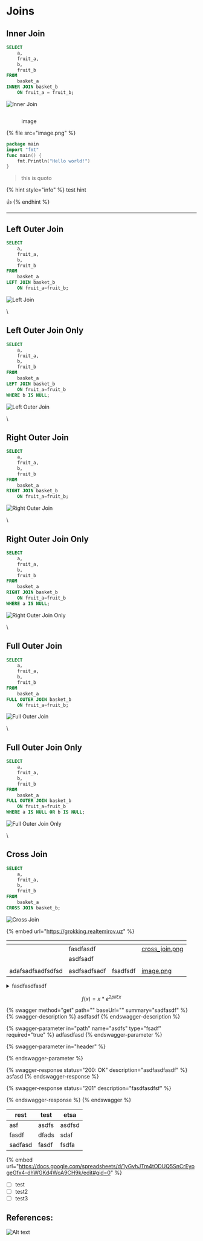 # Joins

## Inner Join

```sql
SELECT
    a,
    fruit_a,
    b,
    fruit_b
FROM
    basket_a
INNER JOIN basket_b
    ON fruit_a = fruit_b;
```

![Inner Join](inner\_join.png)

<figure><img src="image.png" alt=""><figcaption><p>image</p></figcaption></figure>



{% file src="image.png" %}

```go
package main
import "fmt"
func main() {
    fmt.Println("Hello world!")
}
```

> this is quoto

{% hint style="info" %}
test hint&#x20;

:thumbsup:
{% endhint %}

***

## Left Outer Join

```sql
SELECT
    a,
    fruit_a,
    b,
    fruit_b
FROM
    basket_a
LEFT JOIN basket_b
    ON fruit_a=fruit_b;
```

![Left Join](left\_outer\_join.png)

\


## Left Outer Join Only

```sql
SELECT
    a,
    fruit_a,
    b,
    fruit_b
FROM
    basket_a
LEFT JOIN basket_b
    ON fruit_a=fruit_b
WHERE b IS NULL;
```

![Left Outer Join](left\_outer\_join\_only.png)

\


## Right Outer Join

```sql
SELECT
    a,
    fruit_a,
    b,
    fruit_b
FROM
    basket_a
RIGHT JOIN basket_b
    ON fruit_a=fruit_b;
```

![Right Outer Join](right\_outer\_join.png)

\


## Right Outer Join Only

```sql
SELECT
    a,
    fruit_a,
    b,
    fruit_b
FROM
    basket_a
RIGHT JOIN basket_b
    ON fruit_a=fruit_b
WHERE a IS NULL;
```

![Right Outer Join Only](right\_outer\_join\_only.png)

\


## Full Outer Join

```sql
SELECT
    a,
    fruit_a,
    b,
    fruit_b
FROM
    basket_a
FULL OUTER JOIN basket_b
    ON fruit_a=fruit_b;
```

![Full Outer Join](full\_outer\_join.png)

\


## Full Outer Join Only

```sql
SELECT
    a,
    fruit_a,
    b,
    fruit_b
FROM
    basket_a
FULL OUTER JOIN basket_b
    ON fruit_a=fruit_b
WHERE a IS NULL OR b IS NULL;
```

![Full Outer Join Only](full\_outer\_join\_only.png)

\


## Cross Join

```sql
SELECT
    a,
    fruit_a,
    b,
    fruit_b
FROM
    basket_a
CROSS JOIN basket_b;
```

![Cross Join](cross\_join.png)

{% embed url="https://grokking.realtemirov.uz" %}

<table data-view="cards"><thead><tr><th></th><th></th><th></th><th data-hidden data-card-cover data-type="files"></th></tr></thead><tbody><tr><td></td><td>fasdfasdf</td><td></td><td><a href="cross_join.png">cross_join.png</a></td></tr><tr><td></td><td>asdfsadf</td><td></td><td></td></tr><tr><td></td><td></td><td></td><td></td></tr><tr><td>adafsadfsadfsdfsd</td><td>asdfsadfsadf</td><td>fsadfsdf</td><td><a href="image.png">image.png</a></td></tr></tbody></table>

<details>

<summary>fasdfasdfasdf</summary>

fasdfasdfasdf

</details>

$$
f(x) = x * e^{2 pi i \xi x}
$$

{% swagger method="get" path="" baseUrl="" summary="sadfasdf" %}
{% swagger-description %}
asdfasdf
{% endswagger-description %}

{% swagger-parameter in="path" name="asdfs" type="fsadf" required="true" %}
adfasdfasd
{% endswagger-parameter %}

{% swagger-parameter in="header" %}

{% endswagger-parameter %}

{% swagger-response status="200: OK" description="asdfasdfasdf" %}
asfasd
{% endswagger-response %}

{% swagger-response status="201" description="fasdfasdfsf" %}

{% endswagger-response %}
{% endswagger %}

| rest    | test  | etsa   |
| ------- | ----- | ------ |
| asf     | asdfs | asdfsd |
| fasdf   | dfads | sdaf   |
| sadfasd | fasdf | fsdfa  |

{% embed url="https://docs.google.com/spreadsheets/d/1yGvhJTm4tODUQ5SnCrEyogeGfx4-dhWGKd4WoA9CH9k/edit#gid=0" %}

* [ ] test
* [ ] test2
* [ ] test3

## References:

![Alt text](image.png)
